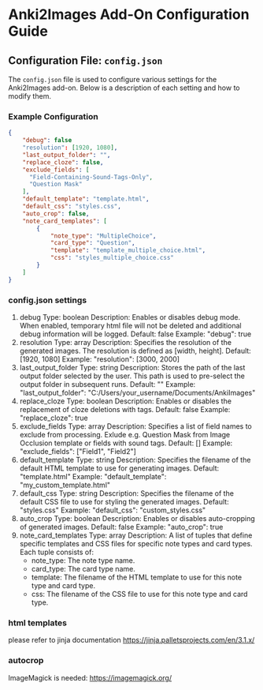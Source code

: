 # Anki2Images Add-On Configuration Guide

## Configuration File: `config.json`

The `config.json` file is used to configure various settings for the Anki2Images add-on. Below is a description of each setting and how to modify them.

### Example Configuration


```json
{
    "debug": false
    "resolution": [1920, 1080],
    "last_output_folder": "",
    "replace_cloze": false,
    "exclude_fields": [
      "Field-Containing-Sound-Tags-Only",
      "Question Mask"
    ],
    "default_template": "template.html",
    "default_css": "styles.css",
    "auto_crop": false,
    "note_card_templates": [
        {
            "note_type": "MultipleChoice",
            "card_type": "Question",
            "template": "template_multiple_choice.html",
            "css": "styles_multiple_choice.css"
        }
    ]
}
```

### config.json settings
1. debug
Type: boolean
Description: Enables or disables debug mode. When enabled, temporary html file will not be deleted and additional debug information will be logged. 
Default: false
Example: "debug": true
2. resolution
Type: array
Description: Specifies the resolution of the generated images. The resolution is defined as [width, height].
Default: [1920, 1080]
Example: "resolution": [3000, 2000]
3. last_output_folder
Type: string
Description: Stores the path of the last output folder selected by the user. This path is used to pre-select the output folder in subsequent runs.
Default: ""
Example: "last_output_folder": "C:/Users/your_username/Documents/AnkiImages"
4. replace_cloze
Type: boolean
Description: Enables or disables the replacement of cloze deletions with <cloze> tags.
Default: false
Example: "replace_cloze": true
5. exclude_fields
Type: array
Description: Specifies a list of field names to exclude from processing. Exlude e.g. Question Mask from Image Occlusion template or fields with sound tags.
Default: []
Example: "exclude_fields": ["Field1", "Field2"]
6. default_template
Type: string
Description: Specifies the filename of the default HTML template to use for generating images.
Default: "template.html"
Example: "default_template": "my_custom_template.html"
7. default_css
Type: string
Description: Specifies the filename of the default CSS file to use for styling the generated images.
Default: "styles.css"
Example: "default_css": "custom_styles.css"
8. auto_crop
Type: boolean
Description: Enables or disables auto-cropping of generated images.
Default: false
Example: "auto_crop": true
9. note_card_templates
Type: array
Description: A list of tuples that define specific templates and CSS files for specific note types and card types. Each tuple consists of:
   - note_type: The note type name.
   - card_type: The card type name.
   - template: The filename of the HTML template to use for this note type and card type.
   - css: The filename of the CSS file to use for this note type and card type.
### html templates
please refer to jinja documentation
https://jinja.palletsprojects.com/en/3.1.x/
### autocrop 
ImageMagick is needed: https://imagemagick.org/